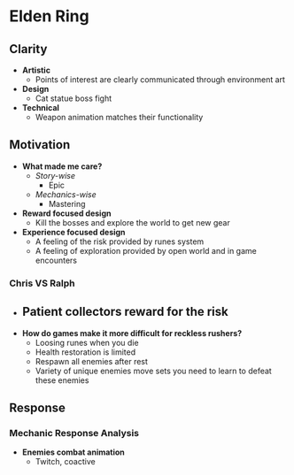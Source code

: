 # Elden Ring
## Clarity
- **Artistic**
	- Points of interest are clearly communicated through environment art
- **Design**
	- Cat statue boss fight
- **Technical**
	- Weapon animation matches their functionality
## Motivation
- **What made me care?**
	-  *Story-wise*
		- Epic
	- *Mechanics-wise*
		- Mastering
- **Reward focused design**
	- Kill the bosses and explore the world to get new gear
- **Experience focused design**
	- A feeling of the risk provided by runes system
	- A feeling of exploration provided by open world and in game encounters

### Chris VS Ralph
- **Patient collectors reward for the risk**
	- 
- **How do games make it more difficult for reckless rushers?**
	- Loosing runes when you die
	- Health restoration is limited
	- Respawn all enemies after rest
	- Variety of unique enemies move sets you need to learn to defeat these enemies

## Response
### Mechanic Response Analysis 
- **Enemies combat animation**
	- Twitch, coactive 
